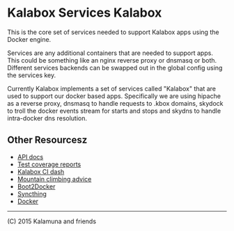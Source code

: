 # Kalabox Services Kalabox

This is the core set of services needed to support Kalabox apps using the Docker engine.

Services are any additional containers that are needed to support apps. This could be something like an nginx reverse proxy or dnsmasq or both. Different services backends can be swapped out in the global config using the services key.

Currently Kalabox implements a set of services called "Kalabox" that are used to support our docker based apps. Specifically we are using hipache as a reverse proxy, dnsmasq to handle requests to .kbox domains, skydock to troll the docker events stream for starts and stops and skydns to handle intra-docker dns resolution.

## Other Resourcesz

* [API docs](http://api.kalabox.me/)
* [Test coverage reports](http://coverage.kalabox.me/)
* [Kalabox CI dash](http://ci.kalabox.me/)
* [Mountain climbing advice](https://www.youtube.com/watch?v=tkBVDh7my9Q)
* [Boot2Docker](https://github.com/boot2docker/boot2docker)
* [Syncthing](https://github.com/syncthing/syncthing)
* [Docker](https://github.com/docker/docker)

-------------------------------------------------------------------------------------
(C) 2015 Kalamuna and friends



